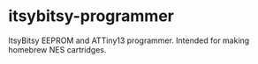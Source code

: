 # itsybitsy-programmer
ItsyBitsy EEPROM and ATTiny13 programmer. Intended for making homebrew NES cartridges.
